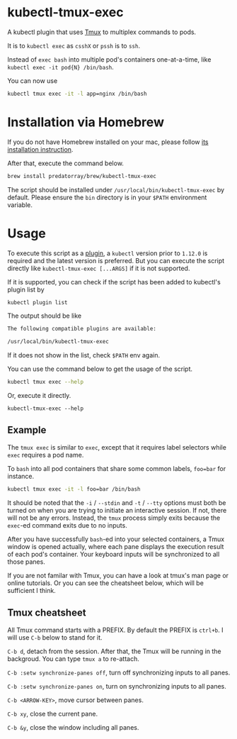 # kubectl-tmux-exec

A kubectl plugin that uses [Tmux](https://github.com/tmux/tmux) to multiplex commands to pods.

It is to `kubectl exec` as `csshX` or `pssh` is to `ssh`.

Instead of `exec bash` into multiple pod's containers one-at-a-time, like `kubectl exec -it pod{N} /bin/bash`.

You can now use

```sh
kubectl tmux exec -it -l app=nginx /bin/bash
```

# Installation via Homebrew

If you do not have Homebrew installed on your mac, please follow [its installation instruction](https://brew.sh/).

After that, execute the command below.

```sh
brew install predatorray/brew/kubectl-tmux-exec
```

The script should be installed under `/usr/local/bin/kubectl-tmux-exec` by default. Please ensure the `bin` directory is in your `$PATH` environment variable.

# Usage

To execute this script as a [plugin]((https://kubernetes.io/docs/tasks/extend-kubectl/kubectl-plugins/)), a `kubectl` version prior to `1.12.0` is required and the latest version is preferred. But you can execute the script directly like `kubectl-tmux-exec [...ARGS]` if it is not supported.

If it is supported, you can check if the script has been added to kubectl's plugin list by

```sh
kubectl plugin list
```

The output should be like

```txt
The following compatible plugins are available:

/usr/local/bin/kubectl-tmux-exec
```

If it does not show in the list, check `$PATH` env again.

You can use the command below to get the usage of the script.

```sh
kubectl tmux exec --help
```

Or, execute it directly.

```
kubectl-tmux-exec --help
```

## Example

The `tmux exec` is similar to `exec`, except that it requires label selectors while `exec` requires a pod name.

To `bash` into all pod containers that share some common labels, `foo=bar` for instance.

```sh
kubectl tmux exec -it -l foo=bar /bin/bash
```

It should be noted that the `-i` / `--stdin` and `-t` / `--tty` options must both be turned on when you are trying to initiate an interactive session. If not, there will not be any errors. Instead, the `tmux` process simply exits because the `exec`-ed command exits due to no inputs.

After you have successfully `bash`-ed into your selected containers, a Tmux window is opened actually, where each pane displays the execution result of each pod's container. Your keyboard inputs will be synchronized to all those panes.

If you are not familar with Tmux, you can have a look at tmux's man page or online tutorials. Or you can see the cheatsheet below, which will be sufficient I think.

## Tmux cheatsheet

All Tmux command starts with a PREFIX. By default the PREFIX is `ctrl+b`. I will use `C-b` below to stand for it.

`C-b d`, detach from the session. After that, the Tmux will be running in the backgroud. You can type `tmux a` to re-attach.

`C-b :setw synchronize-panes off`, turn off synchronizing inputs to all panes.

`C-b :setw synchronize-panes on`, turn on synchronizing inputs to all panes.

`C-b <ARROW-KEY>`, move cursor between panes.

`C-b xy`, close the current pane.

`C-b &y`, close the window including all panes.
